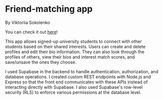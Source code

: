 # Friend-matching app
By Viktoriia Sokolenko

You can check it out <a href='https://friend-matching-viktoriia-sokolenkos-projects.vercel.app/'> here</a>!

This app allows signed-up university students to connect with other students based on their shared interests. Users can create and delete profiles and edit their bio information. They can also look through the profiles of others, view their bios and interest match scores, and save/unsave the ones they choose.

I used Supabase in the backend to handle authentication, authorization, and database operations. I created custom REST endpoints with Node.js and Express so that the front end communicates with these APIs instead of interacting directly with Supabase. I also used Supabase's row-level security (RLS) to enforce various permissions at the database level.
